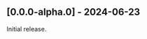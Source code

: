 <!--

## [M.m.f-tag.v] - yyyy-mm-dd

### Added

### Changed

### Fixed

-->

## [0.0.0-alpha.0] - 2024-06-23

Initial release.
